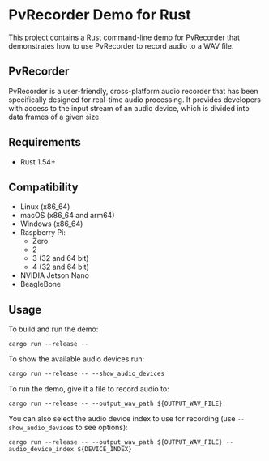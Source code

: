 # PvRecorder Demo for Rust

This project contains a Rust command-line demo for PvRecorder that demonstrates how to use PvRecorder to record audio to a WAV file.

## PvRecorder

PvRecorder is a user-friendly, cross-platform audio recorder that has been specifically designed for real-time audio processing.
It provides developers with access to the input stream of an audio device, which is divided into data frames of a given size.

## Requirements

- Rust 1.54+

## Compatibility

- Linux (x86_64)
- macOS (x86_64 and arm64)
- Windows (x86_64)
- Raspberry Pi:
    - Zero
    - 2
    - 3 (32 and 64 bit)
    - 4 (32 and 64 bit)
- NVIDIA Jetson Nano
- BeagleBone

## Usage

To build and run the demo:

```console
cargo run --release --
```

To show the available audio devices run:

```console
cargo run --release -- --show_audio_devices
```

To run the demo, give it a file to record audio to:

```console
cargo run --release -- --output_wav_path ${OUTPUT_WAV_FILE}
```

You can also select the audio device index to use for recording (use `--show_audio_devices` to see options):

```console
cargo run --release -- --output_wav_path ${OUTPUT_WAV_FILE} --audio_device_index ${DEVICE_INDEX}
```

